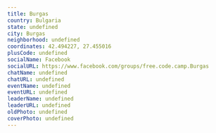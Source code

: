 ```yaml
---
title: Burgas
country: Bulgaria
state: undefined
city: Burgas
neighborhood: undefined
coordinates: 42.494227, 27.455016
plusCode: undefined
socialName: Facebook
socialURL: https://www.facebook.com/groups/free.code.camp.Burgas
chatName: undefined
chatURL: undefined
eventName: undefined
eventURL: undefined
leaderName: undefined
leaderURL: undefined
oldPhoto: undefined
coverPhoto: undefined
---
```

